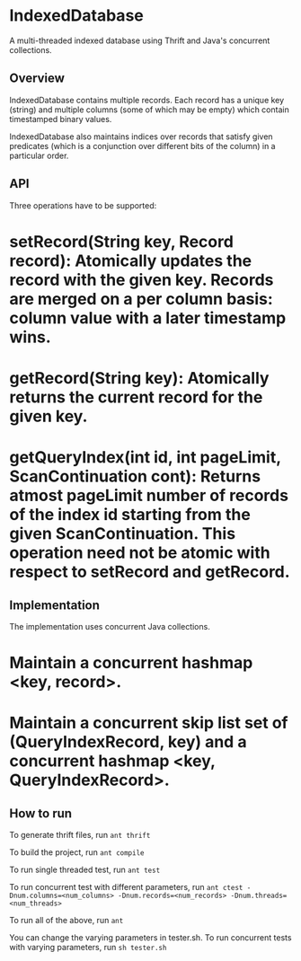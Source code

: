 IndexedDatabase
===============

A multi-threaded indexed database using Thrift and Java's concurrent collections.

Overview
------
IndexedDatabase contains multiple records. Each record has a unique key (string) and multiple columns 
(some of which may be empty) which contain timestamped binary values.

IndexedDatabase also maintains indices over records that satisfy given predicates (which is a conjunction over different bits of the column) in a particular order.

API
---
Three operations have to be supported:

# setRecord(String key, Record record): Atomically updates the record with the given key. Records are merged on a per column basis: column value with a later timestamp wins.
# getRecord(String key): Atomically returns the current record for the given key.
# getQueryIndex(int id, int pageLimit, ScanContinuation cont): Returns atmost pageLimit number of records of the index id starting from the given ScanContinuation. This operation need not be atomic with respect to setRecord and getRecord.

Implementation
--------------
The implementation uses concurrent Java collections.

# Maintain a concurrent hashmap <key, record>.
# Maintain a concurrent skip list set of (QueryIndexRecord, key) and a concurrent hashmap <key, QueryIndexRecord>.

How to run
----------
To generate thrift files, run ` ant thrift `

To build the project, run ` ant compile `

To run single threaded test, run ` ant test `

To run concurrent test with different parameters, run
` ant ctest -Dnum.columns=<num_columns> -Dnum.records=<num_records> -Dnum.threads=<num_threads> `

To run all of the above, run ` ant `

You can change the varying parameters in tester.sh.
To run concurrent tests with varying parameters, run ` sh tester.sh `
